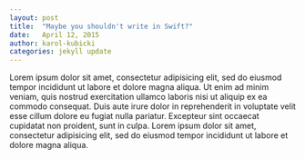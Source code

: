 ```yaml
---
layout: post
title:  "Maybe you shouldn't write in Swift?"
date:   April 12, 2015
author: karol-kubicki
categories: jekyll update
---
```

Lorem ipsum dolor sit amet, consectetur adipisicing elit, sed do eiusmod tempor incididunt ut
labore et dolore magna aliqua. Ut enim ad minim veniam, quis nostrud exercitation ullamco
laboris nisi ut aliquip ex ea commodo consequat. Duis aute irure dolor in reprehenderit in
voluptate velit esse cillum dolore eu fugiat nulla pariatur. Excepteur sint occaecat cupidatat
non proident, sunt in culpa. Lorem ipsum dolor sit amet, consectetur adipisicing elit, sed do
eiusmod tempor incididunt ut labore et dolore magna aliqua. 
